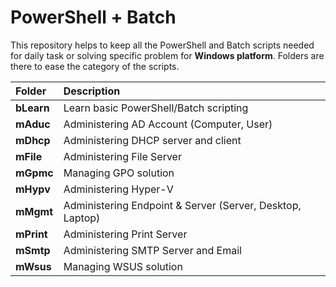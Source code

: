 # PowerShell + Batch
This repository helps to keep all the PowerShell and Batch scripts needed for daily task or solving specific problem for **Windows platform**. Folders are there to ease the category of the scripts.



| __**Folder**__ | __**Description**__ |
| :--- | :--- |
| **bLearn** | Learn basic PowerShell/Batch scripting |
| **mAduc** | Administering AD Account (Computer, User) |
| **mDhcp** | Administering DHCP server and client |
| **mFile** | Administering File Server |
| **mGpmc** | Managing GPO solution |
| **mHypv** | Administering Hyper-V |
| **mMgmt** | Administering Endpoint & Server (Server, Desktop, Laptop) |
| **mPrint** | Administering Print Server |
| **mSmtp** | Administering SMTP Server and Email |
| **mWsus** | Managing WSUS solution |

